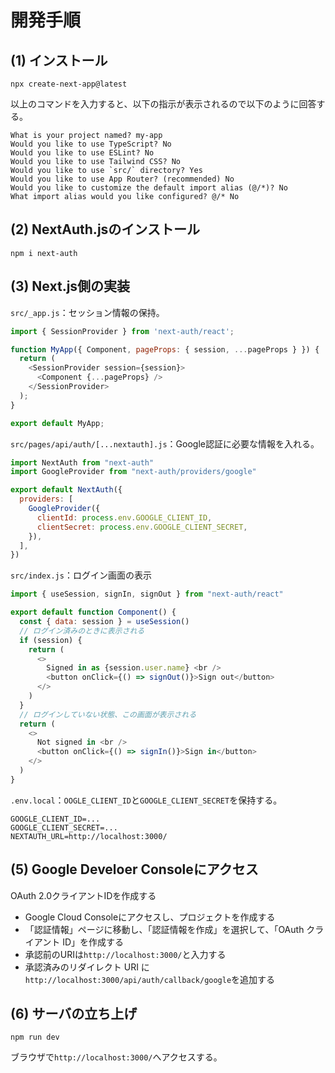 # 開発手順

## (1) インストール

```
npx create-next-app@latest
```

以上のコマンドを入力すると、以下の指示が表示されるので以下のように回答する。

```
What is your project named? my-app
Would you like to use TypeScript? No 
Would you like to use ESLint? No 
Would you like to use Tailwind CSS? No
Would you like to use `src/` directory? Yes
Would you like to use App Router? (recommended) No
Would you like to customize the default import alias (@/*)? No 
What import alias would you like configured? @/* No
```

## (2) NextAuth.jsのインストール

```
npm i next-auth
```

## (3) Next.js側の実装

`src/_app.js`：セッション情報の保持。

```js
import { SessionProvider } from 'next-auth/react';

function MyApp({ Component, pageProps: { session, ...pageProps } }) {
  return (
    <SessionProvider session={session}>
      <Component {...pageProps} />
    </SessionProvider>
  );
}

export default MyApp;
```

`src/pages/api/auth/[...nextauth].js`：Google認証に必要な情報を入れる。

```js
import NextAuth from "next-auth"
import GoogleProvider from "next-auth/providers/google"

export default NextAuth({
  providers: [
    GoogleProvider({
      clientId: process.env.GOOGLE_CLIENT_ID,
      clientSecret: process.env.GOOGLE_CLIENT_SECRET,
    }),
  ],
})
```

`src/index.js`：ログイン画面の表示

```js
import { useSession, signIn, signOut } from "next-auth/react"

export default function Component() {
  const { data: session } = useSession()
  // ログイン済みのときに表示される
  if (session) {
    return (
      <>
        Signed in as {session.user.name} <br />
        <button onClick={() => signOut()}>Sign out</button>
      </>
    )
  }
  // ログインしていない状態、この画面が表示される
  return (
    <>
      Not signed in <br />
      <button onClick={() => signIn()}>Sign in</button>
    </>
  )
}
```

`.env.local`：`OOGLE_CLIENT_ID`と`GOOGLE_CLIENT_SECRET`を保持する。

```
GOOGLE_CLIENT_ID=...
GOOGLE_CLIENT_SECRET=...
NEXTAUTH_URL=http://localhost:3000/
```

## (5) Google Develoer Consoleにアクセス

OAuth 2.0クライアントIDを作成する

* Google Cloud Consoleにアクセスし、プロジェクトを作成する
* 「認証情報」ページに移動し、「認証情報を作成」を選択して、「OAuth クライアント ID」を作成する
* 承認前のURIは`http://localhost:3000/`と入力する
* 承認済みのリダイレクト URI に`http://localhost:3000/api/auth/callback/google`を追加する

## (6) サーバの立ち上げ

```
npm run dev
```

ブラウザで`http://localhost:3000/`へアクセスする。